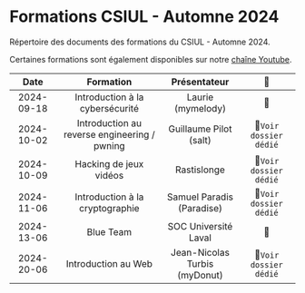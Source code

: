# Formations CSIUL - Automne 2024

Répertoire des documents des formations du CSIUL - Automne 2024. 

Certaines formations sont également disponibles sur notre [chaîne Youtube](https://www.youtube.com/@csiul).

| Date       | Formation                                    | Présentateur                    | :link:                            |
| :--------: | :------------------------------------------: | :-----------------------------: | :-------------------------------: |
| 2024-09-18 | Introduction à la cybersécurité              | Laurie<br>(mymelody)            | :no_entry_sign:                   | 
| 2024-10-02 | Introduction au reverse engineering / pwning | Guillaume Pilot<br>(salt)       | :file_folder:`Voir dossier dédié` |
| 2024-10-09 | Hacking de jeux vidéos                       | Rastislonge                     | :file_folder:`Voir dossier dédié` |
| 2024-11-06 | Introduction à la cryptographie              | Samuel Paradis<br>(Paradise)    | :file_folder:`Voir dossier dédié` |
| 2024-13-06 | Blue Team                                    | SOC Université Laval            | :no_entry_sign:                   |
| 2024-20-06 | Introduction au Web                          | Jean-Nicolas Turbis<br>(myDonut)| :file_folder:`Voir dossier dédié` |
